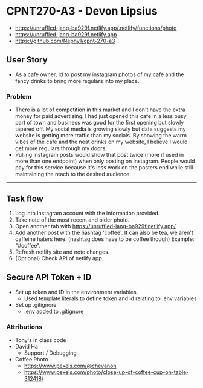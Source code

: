 # CPNT270-A3 - Devon Lipsius
 - https://unruffled-jang-ba929f.netlify.app/.netlify/functions/photo
 - https://unruffled-jang-ba929f.netlify.app
 - https://github.com/Nephy1/cpnt-270-a3

## User Story
- As a cafe owner, Id to post my instagram photos of my cafe and the fancy drinks to bring more regulars into my place.
### Problem
- There is a lot of competition in this market and I don't have the extra money for paid advertising. I had just opened this cafe in a less busy part of town and business was good for the first opening but slowly tapered off. My social media is growing slowly but data suggests my website is getting more traffic than my socials. By showing the warm vibes of the cafe and the neat drinks on my website, I believe I would get more regulars through my doors.
- Pulling instagram posts would show that post twice (more if used in more than one endpoint) when only posting on instagram. People would pay for this service because it's less work on the posters end while still maintaining the reach to the desired audience.
---
## Task flow 
1. Log into Instagram account with the information provided.
2. Take  note of the most recent and older photo.
3. Open another tab with https://unruffled-jang-ba929f.netlify.app/
4. Add another post with the hashtag 'coffee'. It can also be tea, we aren't caffeine haters here. (hashtag does have to be coffee though) Example: "#coffee".
5. Refresh netlify site and note changes.
6. (Optional) Check API of netlify app.

## Secure API Token + ID
- Set up token and ID in the environment variables.
  - Used template literals to define token and id relating to .env variables
- Set up .gitignore
  - .env added to .gitignore

### Attributions
- Tony's in class code
- David Ha
  - Support / Debugging
- Coffee Photo
  - https://www.pexels.com/@chevanon
  - https://www.pexels.com/photo/close-up-of-coffee-cup-on-table-312418/

